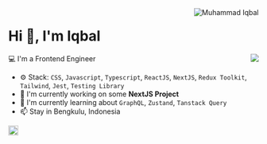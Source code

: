 <img align="right" src="https://komarev.com/ghpvc/?username=muhammadiqbalid83" alt="Muhammad Iqbal" />

<h1>Hi 👋, I'm Iqbal</h1>

<img align="right" src="https://github-readme-stats.vercel.app/api?username=muhammadiqbalid83&show_icons=false">

💻 I'm a Frontend Engineer 

- ⚙️ Stack: `CSS`, `Javascript`, `Typescript`, `ReactJS`, `NextJS`, `Redux Toolkit`, `Tailwind`, `Jest`, `Testing Library`
- 🏢 I'm currently working on some **NextJS Project**
- 🌱 I'm currently learning about `GraphQL`, `Zustand`, `Tanstack Query`
- 📫 Stay in Bengkulu, Indonesia

<p align="center">


<a href="https://www.linkedin.com/in/muhammadiqbalid83/" target="blank"><img align="center" src="https://cdn.jsdelivr.net/npm/simple-icons@3.0.1/icons/linkedin.svg" alt="Muhammad Iqbal" height="20" width="20" /></a>


</p>
